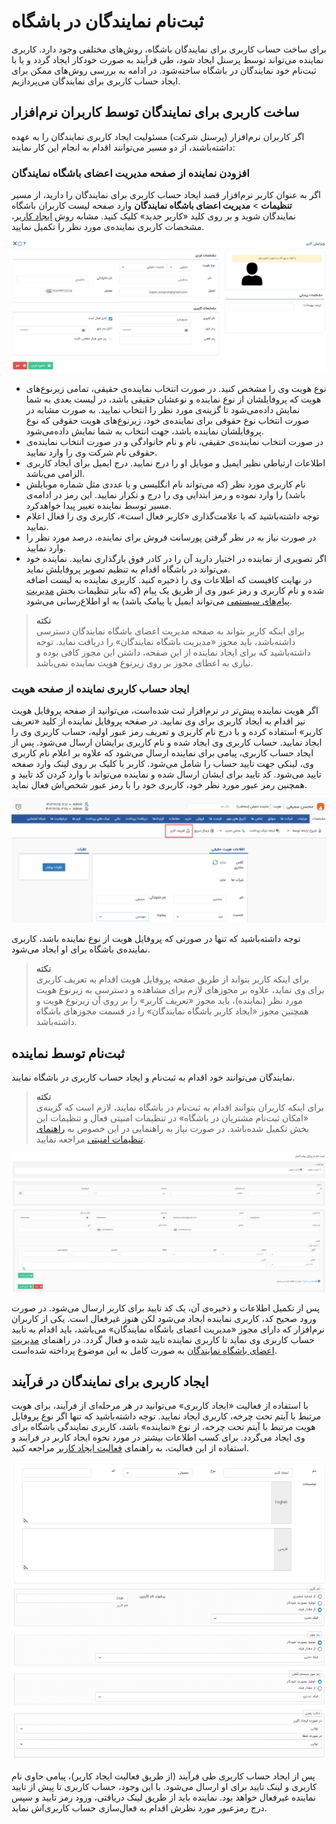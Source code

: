 # ثبت‌نام نمایندگان در باشگاه

برای ساخت حساب کاربری برای نمایندگان باشگاه، روش‌های مختلفی وجود دارد. کاربری نماینده می‌تواند توسط پرسنل ایجاد شود،‌ طی فرآیند به صورت خودکار ایجاد گردد و یا با ثبت‌نام خود نمایندگان در باشگاه ساخته‌شود. در ادامه به بررسی روش‌های ممکن برای ایجاد حساب کاربری برای نمایندگان می‌پردازیم.<br>

## ساخت کاربری برای نمایندگان توسط کاربران نرم‌افزار
اگر کاربران نرم‌افزار (پرسنل شرکت) مسئولیت ایجاد کاربری نمایندگان را به عهده داشته‌باشند، از دو مسیر می‌توانند اقدام به انجام این کار نمایند:<br>

### افزودن نماینده از صفحه مدیریت اعضای باشگاه نمایندگان
اگر به عنوان کاربر نرم‌افزار قصد ایجاد حساب کاربری برای نمایندگان را دارید، از مسیر **تنظیمات** > **مدیریت اعضای باشگاه نمایندگان** وارد صفحه لیست کاربران باشگاه نمایندگان شوید و بر روی کلید «کاربر جدید» کلیک کنید. مشابه روش [ایجاد کاربر](https://github.com/1stco/PayamGostarDocs/blob/master/Help/Settings/GroupsAndUsersManagement/NewUserCreation.md)، مشخصات کاربری نماینده‌ی مورد نظر را تکمیل نمایید.

![افزودن نماینده](./Image/add-club-agent-user-2.8.6.png) 

- نوع هویت وی را مشخص کنید. در صورت انتخاب نماینده‌ی حقیقی، تمامی زیرنوع‌های هویت که پروفایلشان از نوع نماینده و نوعشان حقیقی باشد، در لیست بعدی به شما نمایش داده‌می‌شود تا گزینه‌ی مورد نظر را انتخاب نمایید. به صورت مشابه در صورت انتخاب نوع حقوقی برای نماینده‌ی خود، زیرنوع‌های هویت حقوقی که نوع پروفایلشان نماینده باشد، جهت انتخاب به شما نمایش داده‌می‌شود.
- در صورت انتخاب نماینده‌ی حقیقی، نام و نام خانوادگی و در صورت انتخاب نماینده‌ی حقوقی نام شرکت وی را وارد نمایید.
- اطلاعات ارتباطی نظیر ایمیل و موبایل او را درج نمایید. درج ایمیل برای ایجاد کاربری الزامی می‌باشد.
- نام کاربری مورد نظر (که می‌تواند نام انگلیسی و یا عددی مثل شماره موبایلش باشد) را وارد نموده و رمز ابتدایی وی را درج و تکرار نمایید. این رمز در ادامه‌ی مسیر توسط نماینده تغییر پیدا خواهدکرد.
- توجه داشته‌باشید که با علامت‌گذاری «کاربر فعال است»، کاربری وی را فعال اعلام نمایید.
- در صورت نیاز به در نظر گرفتن پورسانت فروش برای نماینده، درصد مورد نظر را وارد نمایید.
- اگر تصویری از نماینده در اختیار دارید آن را در کادر فوق بارگذاری نمایید. نماینده خود می‌تواند در باشگاه اقدام به تنظیم تصویر پروفایلش نماید.<br>
در نهایت کافیست که اطلاعات وی را ذخیره کنید. کاربری نماینده به لیست اضافه شده و نام کاربری و رمز عبور وی از طریق یک پیام (که بنابر تنظیمات بخش [مدیریت پیام‌های سیستمی](https://github.com/1stco/PayamGostarDocs/blob/master/Help/Basic-Information/Manage-system-messages/2.6.0/Manage-system-messages.md) می‌تواند ایمیل یا پیامک باشد) به او اطلاع‌رسانی می‌شود.<br>

> **نکته**<br>
> برای اینکه کاربر بتواند به صفحه مدیریت اعضای باشگاه نمایندگان دسترسی داشته‌باشد، باید مجوز «مدیریت باشگاه نمایندگان» را دریافت نماید. توجه داشته‌باشید که برای ایجاد نماینده از این صفحه، داشتن این مجوز کافی بوده و نیازی به اعطای مجوز بر روی زیرنوع هویت نماینده نمی‌باشد.<br>

### ایجاد حساب کاربری نماینده از صفحه هویت
اگر هویت نماینده پیش‌تر در نرم‌افزار ثبت شده‌است، می‌توانید از صفحه پروفایل هویت نیز اقدام به ایجاد کاربری برای وی نمایید. در صفحه پروفایل نماینده از کلید «تعریف کاربر» استفاده کرده و با درج نام کاربری و تعریف رمز عبور اولیه، حساب کاربری وی را ایجاد نمایید. حساب کاربری وی ایجاد شده و نام کاربری برایشان ارسال می‌شود. پس از ایجاد حساب کاربری، پیامی برای نماینده ارسال می‌شود که علاوه بر اعلام نام کاربری وی، لینکی جهت تایید حساب  را شامل می‌شود. کاربر با کلیک بر روی لینک وارد صفحه تایید می‌شود. کد تایید برای ایشان ارسال شده و نماینده می‌تواند با وارد کردن کد تایید و همچنین رمز عبور مورد نظر خود، کاربری خود را با رمز عبور شخص‌اش فعال نماید.<br>

![افزودن نماینده از صفحه پروفایل](./Image/add-agent-user-2.8.6.png) 

توجه داشته‌باشید که تنها در صورتی که پروفایل هویت از نوع نماینده باشد، کاربری نماینده‌ی باشگاه برای او ایجاد می‌شود.<br>

> **نکته**<br>
> برای اینکه کاربر بتواند از طریق صفحه پروفایل هویت اقدام به تعریف کاربری برای وی نماید، علاوه بر مجوزهای لازم برای مشاهده و دسترسی به زیرنوع هویت مورد نظر (نماینده)،‌ باید مجوز «تعریف کاربر» را بر روی آن زیرنوع هویت و همچنین مجوز «ایجاد کاربر باشگاه نمایندگان» را در قسمت مجوزهای باشگاه داشته‌باشد.<br>

## ثبت‌نام توسط نماینده
نمایندگان می‌توانند خود اقدام به ثبت‌نام و ایجاد حساب کاربری در باشگاه نمایند. <br>

> **نکته**<br>
> برای اینکه کاربران بتوانند اقدام به ثبت‌نام در باشگاه نمایند، لازم است که گزینه‌ی «امکان ثبت‌نام مشتریان در باشگاه» در تنظیمات امنیتی فعال و تنظیمات این بخش تکمیل شده‌باشد. در صورت نیاز به راهنمایی در این خصوص به [راهنمای تنظیمات امنیتی](https://github.com/1stco/PayamGostarDocs/blob/master/Help/Settings/General-settings/security/SecuritySetting-2.8.7.md) مراجعه نمایید.<br>

![ثبت‌نام نماینده در باشگاه](./Image/agent-sign-up-2.8.6.png) 

پس از تکمیل اطلاعات و ذخیره‌ی آن، یک کد تایید برای کاربر ارسال می‌شود. در صورت ورود صحیح کد، کاربری نماینده ایجاد می‌شود لکن هنوز غیرفعال است. یکی از کاربران نرم‌افزار که دارای مجوز «مدیریت اعضای باشگاه نمایندگان» می‌باشد، باید اقدام به تایید حساب کاربری وی نماید تا کاربری نماینده تایید شده و فعال گردد. در راهنمای [مدیریت اعضای باشگاه نمایندگان](https://github.com/1stco/PayamGostarDocs/blob/master/Help/Club/AgentClubUsersMnagement-2.8.6.md)  به صورت کامل به این موضوع پرداخته شده‌است. <br>

## ایجاد کاربری برای نمایندگان در فرآیند
با استفاده از فعالیت «ایجاد کاربری» می‌توانید در هر مرحله‌ای از فرآیند، برای هویت مرتبط با آیتم تحت چرخه، کاربری ایجاد نمایید. توجه داشته‌باشید که تنها اگر نوع پروفایل هویت مرتبط با آیتم تحت چرخه، از نوع «نماینده» باشد، کاربری نمایندگی باشگاه برای وی ایجاد می‌گردد. برای کسب اطلاعات بیشتر در مورد نحوه ایجاد کاربر در فرایند و استفاده از این فعالیت، به راهنمای [فعالیت ایجاد کاربر](https://github.com/1stco/PayamGostarDocs/blob/master/Help/Settings/Personalization-crm/Overview/Process-design/Create-a-work-cycle/Activity/Create-a-user/Create-a-user.md) مراجعه کنید.<br>

![ایجاد نماینده در فرآیند](./Image/user-creator-activity-2.8.6.png) 

پس از ایجاد حساب کاربری  طی فرآیند (از طریق فعالیت ایجاد کاربر)، پیامی حاوی نام کاربری و لینک تایید برای او ارسال می‌شود. با این وجود، حساب کاربری تا پیش از تایید نماینده غیرفعال خواهد بود. نماینده باید از طریق لینک دریافتی، ورود رمز تایید و سپس درج رمزعبور مورد نظرش اقدام به فعال‌سازی حساب کاربری‌اش نماید.<br>